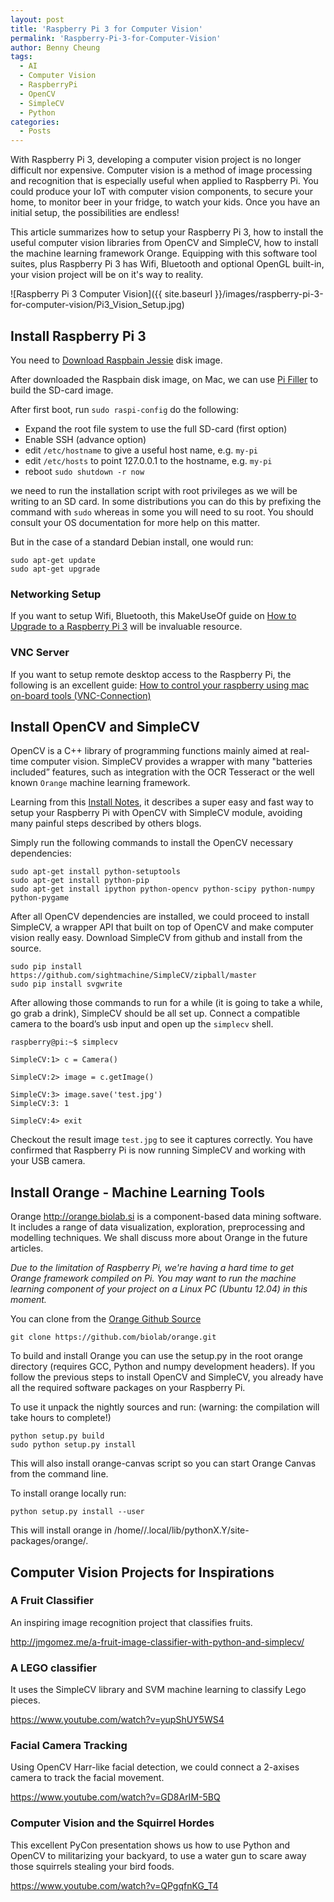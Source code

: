 ```yaml
---
layout: post
title: 'Raspberry Pi 3 for Computer Vision'
permalink: 'Raspberry-Pi-3-for-Computer-Vision'
author: Benny Cheung
tags:
  - AI
  - Computer Vision
  - RaspberryPi
  - OpenCV
  - SimpleCV
  - Python
categories:
  - Posts
---
```

<!--excerpt.start-->
With Raspberry Pi 3, developing a computer vision project is no longer difficult nor expensive. Computer vision is a method of image processing and recognition that is especially useful when applied to Raspberry Pi. You could produce your IoT with computer vision components, to secure your home, to monitor beer in your fridge, to watch your kids. Once you have an initial setup, the possibilities are endless!

This article summarizes how to setup your Raspberry Pi 3, how to install the useful computer vision libraries from OpenCV and SimpleCV, how to install the machine learning framework Orange. Equipping with this software tool suites, plus
Raspberry Pi 3 has Wifi, Bluetooth and optional OpenGL built-in,
your vision project will be on it's way to reality.
<!--excerpt.end-->

![Raspberry Pi 3 Computer Vision]({{ site.baseurl }}/images/raspberry-pi-3-for-computer-vision/Pi3_Vision_Setup.jpg)

## Install Raspberry Pi 3
You need to [Download Raspbain Jessie](https://www.raspberrypi.org/downloads/) disk image.

After downloaded the Raspbain disk image, on Mac, we can use [Pi Filler](http://ivanx.com/raspberrypi/) to build the SD-card image.

After first boot, run `sudo raspi-config` do the following:

- Expand the root file system to use the full SD-card (first option)
- Enable SSH (advance option)
- edit `/etc/hostname` to give a useful host name, e.g. `my-pi`
- edit `/etc/hosts` to point 127.0.0.1 to the hostname, e.g. `my-pi`
- reboot `sudo shutdown -r now`

we need to run the installation script with root privileges as we will be writing to an SD card.
In some distributions you can do this by prefixing the command with `sudo` whereas in some
you will need to su root. You should consult your OS documentation for more help on this matter.

But in the case of a standard Debian install, one would run:

```
sudo apt-get update
sudo apt-get upgrade
```

### Networking Setup
If you want to setup Wifi, Bluetooth, this MakeUseOf guide on [How to Upgrade to a Raspberry Pi 3](http://www.makeuseof.com/tag/upgrade-raspberry-pi-3/)
will be invaluable resource.

### VNC Server
If you want to setup remote desktop access to the Raspberry Pi, the following is an excellent guide:
[How to control your raspberry using mac on-board tools (VNC-Connection)](http://quaintproject.wordpress.com/2013/03/03/how-to-control-your-raspberry-using-mac-on-board-tools/)

## Install OpenCV and SimpleCV
OpenCV is a C++ library of programming functions mainly aimed at real-time computer vision. SimpleCV provides a wrapper with many "batteries included” features, such as integration with the OCR Tesseract or the well known `Orange` machine learning framework.

Learning from this [Install Notes](http://simplecv.readthedocs.org/en/latest/HOWTO-Install%20on%20RaspberryPi.html),
it describes a super easy and fast way to setup your Raspberry Pi with OpenCV with SimpleCV module, avoiding many painful steps described by others blogs.

Simply run the following commands to install the OpenCV necessary dependencies:

```
sudo apt-get install python-setuptools
sudo apt-get install python-pip
sudo apt-get install ipython python-opencv python-scipy python-numpy python-pygame
```

After all OpenCV dependencies are installed,
we could proceed to install SimpleCV, a wrapper API that built on top of OpenCV and
make computer vision really easy.
Download SimpleCV from github and install from the source.

```
sudo pip install https://github.com/sightmachine/SimpleCV/zipball/master
sudo pip install svgwrite
```

After allowing those commands to run for a while (it is going to take a while, go grab a drink),
SimpleCV should be all set up. Connect a compatible camera to the board’s usb input and open up the `simplecv` shell.

```
raspberry@pi:~$ simplecv

SimpleCV:1> c = Camera()

SimpleCV:2> image = c.getImage()

SimpleCV:3> image.save('test.jpg')
SimpleCV:3: 1

SimpleCV:4> exit
```

Checkout the result image `test.jpg` to see it captures correctly.
You have confirmed that Raspberry Pi is now running SimpleCV and working with your USB camera.

## Install Orange - Machine Learning Tools
Orange <http://orange.biolab.si> is a component-based data mining software. It includes a range of data visualization, exploration, preprocessing and modelling techniques. We shall discuss more about Orange in the future articles.

*Due to the limitation of Raspberry Pi, we're having a hard time to get Orange framework compiled on Pi. You may want to run the machine learning component of your project on a Linux PC (Ubuntu 12.04) in this moment.*

You can clone from the [Orange Github Source](https://github.com/biolab/orange)

```
git clone https://github.com/biolab/orange.git
```

To build and install Orange you can use the setup.py in the root orange directory
(requires GCC, Python and numpy development headers). If you follow the previous steps to install
OpenCV and SimpleCV, you already have all the required software packages on your Raspberry Pi.

To use it unpack the nightly sources and run:
(warning: the compilation will take hours to complete!)

```
python setup.py build
sudo python setup.py install
```

This will also install orange-canvas script so you can start Orange Canvas from the command line.

To install orange locally run:

```
python setup.py install --user
```

This will install orange in /home/<username>/.local/lib/pythonX.Y/site-packages/orange/.

## Computer Vision Projects for Inspirations

### A Fruit Classifier
An inspiring image recognition project that classifies fruits.

<http://jmgomez.me/a-fruit-image-classifier-with-python-and-simplecv/>

### A LEGO classifier
It uses the SimpleCV library and SVM machine learning to classify Lego pieces.

<https://www.youtube.com/watch?v=yupShUY5WS4>

### Facial Camera Tracking
Using OpenCV Harr-like facial detection, we could connect a 2-axises camera to track the facial movement.

<https://www.youtube.com/watch?v=GD8ArIM-5BQ>

### Computer Vision and the Squirrel Hordes
This excellent PyCon presentation shows us how to use Python and OpenCV to militarizing your backyard, to use a water gun to scare away those squirrels stealing your bird foods.

<https://www.youtube.com/watch?v=QPgqfnKG_T4>
